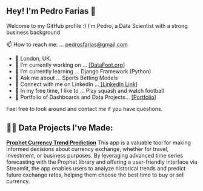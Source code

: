 ## Hey! I'm Pedro Farias 👋

Welcome to my GitHub profile :)
I'm Pedro, a Data Scientist with a strong business background

📫 How to reach me: ... pedrosfarias@gmail.com

- 📍 London, UK.
- 🔭 I’m currently working on ... [[DataFoot.org]](https://www.datafoot.org/)
- 🌱 I’m currently learning ... Django Framework (Python)
- 💬 Ask me about ... Sports Betting Models
- 🤝 Connect with me on LinkedIn ...[ [LinkedIn Link] ](https://www.linkedin.com/in/pedrosfarias/)
- 🎈 In my free time, I like to ... Play squash and watch football
- 🔭 Portfolio of Dashboards and Data Projects... [[Portfolio]](https://pedrofariasportfolio.carrd.co/)

Feel free to look around and contact me if you have questions.

## 👨‍💻 Data Projects I've Made:

**[Prophet Currency Trend Prediction](https://github.com/pedrosfarias01/Data-Science-Projects/tree/main/1-ProphetCurrencyTrend)**
This app is a valuable tool for making informed decisions about currency exchange, whether for travel, investment, or business purposes. By leveraging advanced time series forecasting with the Prophet library and offering a user-friendly interface via Streamlit, the app enables users to analyze historical trends and predict future exchange rates, helping them choose the best time to buy or sell currency.
  

